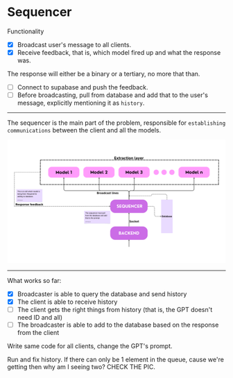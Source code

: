 # Sequencer

Functionality

- [x] Broadcast user's message to all clients.
- [x] Receive feedback, that is, which model fired up and what the response was.

The response will either be a binary or a tertiary, no more that than.

- [ ] Connect to supabase and push the feedback.
- [ ] Before broadcasting, pull from database and add that to the user's message, explicitly mentioning it as `history`.

---

The sequencer is the main part of the problem, responsible for `establishing communications` between the client and all the models.

![Sequencer workflow](./images/Sequencer.png)

---

What works so far:

- [x] Broadcaster is able to query the database and send history
- [x] The client is able to receive history
- [ ] The client gets the right things from history (that is, the GPT doesn't need ID and all)
- [ ] The broadcaster is able to add to the database based on the response from the client

Write same code for all clients, change the GPT's prompt.

Run and fix history. If there can only be 1 element in the queue, cause we're getting then why am I seeing two? CHECK THE PIC.